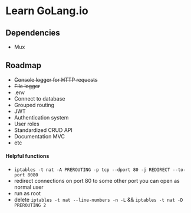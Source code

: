 # Learn GoLang.io

## Dependencies

- Mux

## Roadmap

- ~~Console logger for HTTP requests~~
- ~~File logger~~
- .env
- Connect to database
- Grouped routing
- JWT
- Authentication system
- User roles
- Standardized CRUD API
- Documentation MVC
- etc

#### Helpful functions

- `iptables -t nat -A PREROUTING -p tcp --dport 80 -j REDIRECT --to-port 8080`
- redirect connections on port 80 to some other port you can open as normal user
- run as root
- delete `iptables -t nat --line-numbers -n -L` && `iptables -t nat -D PREROUTING 2`
